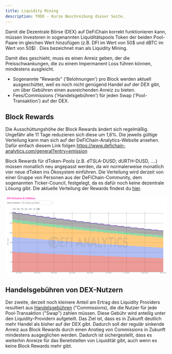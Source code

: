 ```yaml
---
title: Liquidity Mining
description: TODO - Kurze Beschreibung dieser Seite.
---
```


Damit die Dezentrale Börse (DEX) auf DeFiChain korrekt funktionieren kann, müssen Investoren in sogenannten Liquiditätspools Token der beiden Pool-Paare im gleichen Wert hinzufügen (z.B. DFI im Wert von 50$ und dBTC im Wert von 50$) . Dies bezeichnet man als Liquidity Mining.

Damit dies geschieht, muss es einen Anreiz geben, der die Preisschwankungen, die zu einem Impermanent Loss führen können, mindestens ausgleicht.

- Sogenannte "Rewards" ('Belohnungen') pro Block werden aktuell ausgeschüttet, weil es noch nicht genügend Handel auf der DEX gibt, um über Gebühren einen ausreichenden Anreiz zu bieten.
- Fees/Commissions ('Handelsgebühren') für jeden Swap ('Pool-Transaktion') auf der DEX.

## Block Rewards

Die Ausschüttungshöhe der Block Rewards ändert sich regelmäßig. Ungefähr alle 11 Tage reduzieren sich diese um 1,6%. Die jeweils gültige Verteilung kann man sich auf der DeFiChain-Analytics-Website ansehen. Dafür einfach diesem Link folgen https://www.defichain-analytics.com/general?entry=emission

Block Rewards für dToken-Pools (z.B. dTSLA-DUSD; dURTH-DUSD, ....) müssen monatlich neu angepasst werden, da wir normalerweise monatlich vier neue dToken ins Ökosystem einführen. Die Verteilung wird derzeit von einer Gruppe von Personen aus der DeFiChain-Community, dem sogenannten Ticker-Council, festgelegt, da es dafür noch keine dezentrale Lösung gibt. Die aktuelle Verteilung der Rewards findest du [hier](https://www.krypto-sprungbrett.com/stock-token-apr/).

![](./../media/liquiditymining_DE_reward-reduction.png)

## Handelsgebühren von DEX-Nutzern
Der zweite, derzeit noch kleinere Anteil am Ertrag des Liquidity Providers resultiert aus [Handelsgebühren](./DEX_Fee_Structure.md) ("Commissions), die die Nutzer für jede Pool-Transaktion ("Swap") zahlen müssen. Diese Gebühr wird anteilig unter den Liquidity-Providern aufgeteilt. Das Ziel ist, dass es in Zukunft deutlich mehr Handel als bisher auf der DEX gibt. Dadurch soll der regulär sinkende Anreiz aus Block Rewards durch einen Anstieg von Commissions in Zukunft mindestens ausgeglichen werden. Dadurch ist sichergestellt, dass es weiterhin Anreize für das Bereitstellen von Liquidität gibt, auch wenn es keine Block Rewards mehr gibt.

